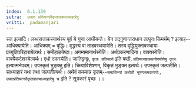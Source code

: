 ```yaml
---
index:  6.1.139
sutra:  उपात् प्रतियत्नवैकृतवाक्याध्याहारेषु
vritti:  padamanjari
---
```


सत इत्यादि। लब्धसत्ताकस्यार्थस्य पूर्वं ये गुणा आधीयन्ते। येन तद्गुणान्तराधान तत्पुनः किमर्थम् ? इत्याह--आधिक्यायेति। आधिक्यम् = वृद्धिः। वृद्धस्य वा तादवस्थयायेति। तस्य वृद्धियुक्तावस्थायाः प्रच्युतिपरिहारायेत्यर्थः। समीहाउचेष्टा। अगम्यमानार्थस्येति। अर्थप्रकरणादिना। वाक्यस्येति। वाक्यैकदेशस्येत्यर्थः। एधो दकस्येति। जातिद्वन्द्वः, `कृञः प्रतियत्ने` इति षष्ठी, `प्रतियत्नप्रकथनोपयोगेषु कृञः` इत्यात्मनेपदम्। उपस्कृतं भुङ्क्तु इति। क्रियाविशेषणम्, विकृतं भुङ्क्त इत्यर्थः। उपस्कृतं जल्पतीति। साध्याहारं यथा तथा जल्पतीत्यर्थः।
	अथैवं कस्मान्न कृतम्--`सम्प्रतिभ्यां करोतौ भूषणसमवाययोः, उपात्प्रतियत्नवैकृतवाक्याध्याहारेषु च` इति ? सूत्रकारं पृच्छ ।।

